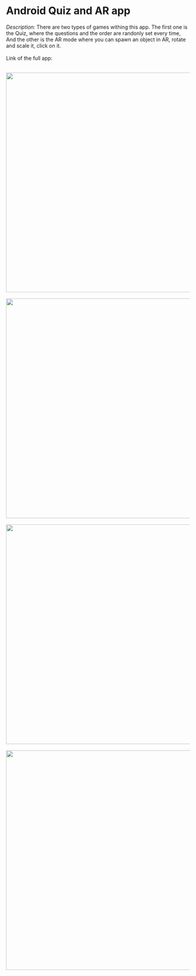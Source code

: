 <h1>Android Quiz and AR app</h1>

<i>Description:</i> There are two types of games withing this app. The first one is the Quiz, where the questions and the order are randonly set every time, And the other is the AR mode where you can spawn an object in AR, rotate and scale it, click on it.
<br></br>
Link of the full app: 
<br></br>
<div align="center">
<img src="https://github.com/user-attachments/assets/c6d76194-aaf3-4936-9272-7a0cbcdfd410" height="600px">
  <br></br>

<img src="https://github.com/user-attachments/assets/f4d1d09e-96de-42be-8b99-f32a139c51f0" height="600px">
<br></br>

<img src="https://github.com/user-attachments/assets/1aba426a-8699-4f12-9450-85b46516ba43" height="600px">
<br></br>

<img src="https://github.com/user-attachments/assets/edf3fdd5-1e8f-49fd-a311-89a3328a3221" height="600px">
</div>
